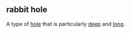 ## rabbit hole

A type of [hole](hole.md) that is particularly [deep](depth.md) and [long](long.md).  
